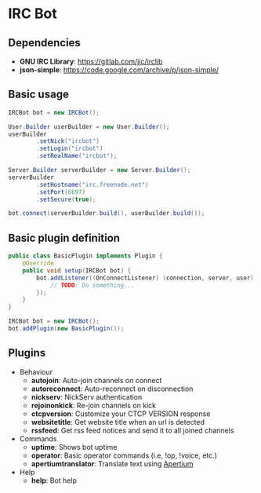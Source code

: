 # IRC Bot

## Dependencies
* **GNU IRC Library**: https://gitlab.com/jic/irclib
* **json-simple**: https://code.google.com/archive/p/json-simple/

## Basic usage
```java
IRCBot bot = new IRCBot();

User.Builder userBuilder = new User.Builder();
userBuilder
        .setNick("ircbot")
        .setLogin("ircbot")
        .setRealName("ircbot");

Server.Builder serverBuilder = new Server.Builder();
serverBuilder
        .setHostname("irc.freenode.net")
        .setPort(6697)
        .setSecure(true);

bot.connect(serverBuilder.build(), userBuilder.build());
```

## Basic plugin definition
```java
public class BasicPlugin implements Plugin {
    @Override
    public void setup(IRCBot bot) {
        bot.addListener((OnConnectListener) (connection, server, user) -> {
            // TODO: Do something...
        });
    }
}
```

```java
IRCBot bot = new IRCBot();
bot.addPlugin(new BasicPlugin());
```

## Plugins
* Behaviour
    * **autojoin**: Auto-join channels on connect
    * **autoreconnect**: Auto-reconnect on disconnection
    * **nickserv**: NickServ authentication
    * **rejoinonkick**: Re-join channels on kick
    * **ctcpversion**: Customize your CTCP VERSION response
    * **websitetitle**: Get website title when an url is detected
    * **rssfeed**: Get rss feed notices and send it to all joined channels
* Commands
    * **uptime**: Shows bot uptime
    * **operator**: Basic operator commands (i.e, !op, !voice, etc.)
    * **apertiumtranslator**: Translate text using [Apertium](https://apertium.org)
* Help
    * **help**: Bot help
